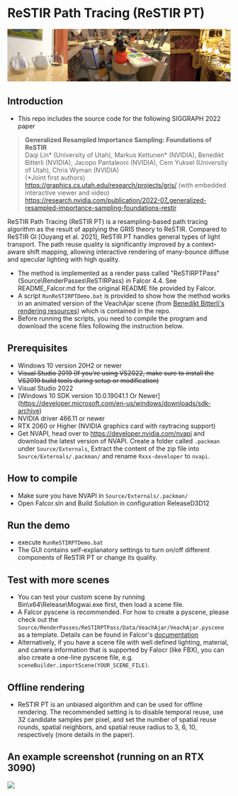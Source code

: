 # ReSTIR Path Tracing (ReSTIR PT)
![](teaser.jpg)

## Introduction
- This repo includes the source code for the following SIGGRAPH 2022 paper

> **Generalized Resampled Importance Sampling: Foundations of ReSTIR**<br>
> Daqi Lin* (University of Utah), Markus Kettunen* (NVIDIA), Benedikt Bitterli (NVIDIA), Jacopo Pantaleoni (NVIDIA), Cem Yuksel (University of Utah), Chris Wyman (NVIDIA)<br>
> (*Joint first authors) <br>
> https://graphics.cs.utah.edu/research/projects/gris/ (with embedded interactive viewer and video)
> https://research.nvidia.com/publication/2022-07_generalized-resampled-importance-sampling-foundations-restir

ReSTIR Path Tracing (ReSTIR PT) is a resampling-based path tracing algorithm as the result of applying the GRIS theory to ReSTIR. Compared to ReSTIR GI \[Ouyang et al. 2021\], ReSTIR PT handles general types of light transport. The path reuse quality is significantly improved by a context-aware shift mapping, allowing interactive rendering of many-bounce diffuse and specular lighting with high quality.

- The method is implemented as a render pass called "ReSTIRPTPass" (Source\RenderPasses\ReSTIRPass) in Falcor 4.4.
See README_Falcor.md for the original README file provided by Falcor.
- A script `RunReSTIRPTDemo.bat` is provided to show how the method works in an animated version of the VeachAjar scene (from [Benedikt Bitterli's rendering resources](https://benedikt-bitterli.me/resources/)) which is contained in the repo.
- Before running the scripts, you need to compile the program and download the scene files following the instruction below.

## Prerequisites
- Windows 10 version 20H2 or newer
- ~~Visual Studio 2019 (If you're using VS2022, make sure to install the VS2019 build tools during setup or modification)~~
- Visual Studio 2022
- [Windows 10 SDK version 10.0.19041.1 Or Newer] (https://developer.microsoft.com/en-us/windows/downloads/sdk-archive)
- NVIDIA driver 466.11 or newer
- RTX 2060 or Higher (NVIDIA graphics card with raytracing support)
- Get NVAPI, head over to https://developer.nvidia.com/nvapi and download the latest version of NVAPI. Create a folder called `.packman` under `Source/Externals`, Extract the content of the zip file into `Source/Externals/.packman/` and rename `Rxxx-developer` to `nvapi`.

## How to compile
- Make sure you have NVAPI in `Source/Externals/.packman/` 
- Open Falcor.sln and Build Solution in configuration ReleaseD3D12

## Run the demo
- execute `RunReSTIRPTDemo.bat`
- The GUI contains self-explanatory settings to turn on/off different components of ReSTIR PT or change its quality.  

## Test with more scenes
- You can test your custom scene by running Bin\x64\Release\Mogwai.exe first, then load a scene file.
- A Falcor pyscene is recommended. For how to create a pyscene, please check out the `Source/RenderPasses/ReSTIRPTPass/Data/VeachAjar/VeachAjar.pyscene` as a template.
Details can be found in Falcor's [documentation](Docs/Usage/Scene-Formats.md)
- Alternatively, if you have a scene file with well defined lighting, material, and camera information that is supported by Falocr (like FBX), you can also create a one-line
pyscene file, e.g. `sceneBuilder.importScene(YOUR_SCENE_FILE)`.

## Offline rendering
- ReSTIR PT is an unbiased algorithm and can be used for offline rendering. The recommended setting is to disable temporal reuse, use 32 candidate samples per pixel, and set the number of spatial reuse rounds, spatial neighbors, and spatial reuse radius to 3, 6, 10, respectively (more details in the paper). 

## An example screenshot (running on an RTX 3090)
![](Screenshot.png)


